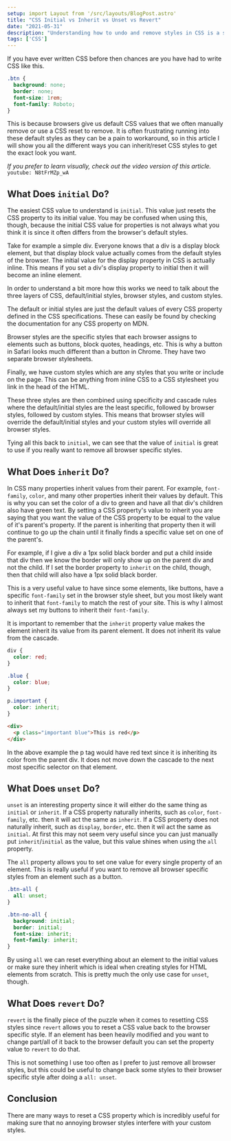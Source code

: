 ```yaml
---
setup: import Layout from '/src/layouts/BlogPost.astro'
title: "CSS Initial vs Inherit vs Unset vs Revert"
date: "2021-05-31"
description: "Understanding how to undo and remove styles in CSS is a skill most developers never learn, but it is incredibly useful."
tags: ['CSS']
---
```


If you have ever written CSS before then chances are you have had to write CSS like this.
```css
.btn {
  background: none;
  border: none;
  font-size: 1rem;
  font-family: Roboto;
}
```
This is because browsers give us default CSS values that we often manually remove or use a CSS reset to remove. It is often frustrating running into these default styles as they can be a pain to workaround, so in this article I will show you all the different ways you can inherit/reset CSS styles to get the exact look you want.

*If you prefer to learn visually, check out the video version of this article.*
`youtube: N8tFrMZp_wA`

## What Does `initial` Do?

The easiest CSS value to understand is `initial`. This value just resets the CSS property to its initial value. You may be confused when using this, though, because the initial CSS value for properties is not always what you think it is since it often differs from the browser's default styles.

Take for example a simple div. Everyone knows that a div is a display block element, but that display block value actually comes from the default styles of the browser. The initial value for the display property in CSS is actually inline. This means if you set a div's display property to initial then it will become an inline element.

In order to understand a bit more how this works we need to talk about the three layers of CSS, default/initial styles, browser styles, and custom styles.

The default or initial styles are just the default values of every CSS property defined in the CSS specifications. These can easily be found by checking the documentation for any CSS property on MDN.

Browser styles are the specific styles that each browser assigns to elements such as buttons, block quotes, headings, etc. This is why a button in Safari looks much different than a button in Chrome. They have two separate browser stylesheets.

Finally, we have custom styles which are any styles that you write or include on the page. This can be anything from inline CSS to a CSS stylesheet you link in the head of the HTML.

These three styles are then combined using specificity and cascade rules where the default/initial styles are the least specific, followed by browser styles, followed by custom styles. This means that browser styles will override the default/initial styles and your custom styles will override all browser styles.

Tying all this back to `initial`, we can see that the value of `initial` is great to use if you really want to remove all browser specific styles.

## What Does `inherit` Do?

In CSS many properties inherit values from their parent. For example, `font-family`, `color`, and many other properties inherit their values by default. This is why you can set the color of a div to green and have all that div's children also have green text. By setting a CSS property's value to inherit you are saying that you want the value of the CSS property to be equal to the value of it's parent's property. If the parent is inheriting that property then it will continue to go up the chain until it finally finds a specific value set on one of the parent's.

For example, if I give a div a 1px solid black border and put a child inside that div then we know the border will only show up on the parent div and not the child. If I set the border property to `inherit` on the child, though, then that child will also have a 1px solid black border.

This is a very useful value to have since some elements, like buttons, have a specific `font-family` set in the browser style sheet, but you most likely want to inherit that `font-family` to match the rest of your site. This is why I almost always set my buttons to inherit their `font-family`.

It is important to remember that the `inherit` property value makes the element inherit its value from its parent element. It does not inherit its value from the cascade.
```css
div {
  color: red;
}

.blue {
  color: blue;
}

p.important {
  color: inherit;
}
```
```html
<div>
  <p class="important blue">This is red</p>
</div>
```
In the above example the p tag would have red text since it is inheriting its color from the parent div. It does not move down the cascade to the next most specific selector on that element.

## What Does `unset` Do?

`unset` is an interesting property since it will either do the same thing as `initial` or `inherit`. If a CSS property naturally inherits, such as `color`, `font-family`, etc. then it will act the same as `inherit`. If a CSS property does not naturally inherit, such as `display`, `border`, etc. then it wil act the same as `initial`. At first this may not seem very useful since you can just manually put `inherit`/`initial` as the value, but this value shines when using the `all` property.

The `all` property allows you to set one value for every single property of an element. This is really useful if you want to remove all browser specific styles from an element such as a button.
```css
.btn-all {
  all: unset;
}

.btn-no-all {
  background: initial;
  border: initial;
  font-size: inherit;
  font-family: inherit;
}
```
By using `all` we can reset everything about an element to the initial values or make sure they inherit which is ideal when creating styles for HTML elements from scratch. This is pretty much the only use case for `unset`, though.

## What Does `revert` Do?

`revert` is the finally piece of the puzzle when it comes to resetting CSS styles since `revert` allows you to reset a CSS value back to the browser specific style. If an element has been heavily modified and you want to change part/all of it back to the browser default you can set the property value to `revert` to do that.

This is not something I use too often as I prefer to just remove all browser styles, but this could be useful to change back some styles to their browser specific style after doing a `all: unset`.

## Conclusion

There are many ways to reset a CSS property which is incredibly useful for making sure that no annoying browser styles interfere with your custom styles.